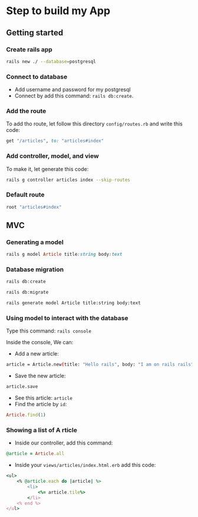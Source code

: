 # Step to build my App

## Getting started

### Create rails app

```bash
rails new ./ --database=postgresql
```
### Connect to database

- Add username and password for my postgresql
- Connect by add this command: `rails db:create`.

### Add the route
To add tho route, let follow this directory `config/routes.rb` and write this code:
```ruby
get "/articles", to: "articles#index"
```
### Add controller, model, and view

To make it, let generate this code:

```bash
rails g controller articles index --skip-routes
```
### Default route

```ruby
root "articles#index"
```
## MVC

### Generating a model

```ruby
rails g model Article title:string body:text
```
### Database migration

```bash
rails db:create

rails db:migrate
```

```bash
rails generate model Article title:string body:text
```

### Using model to interact with the database

Type this command: `rails console`

Inside the console, We can:

- Add a new article: 
```bash
article = Article.new(title: "Hello rails", body: "I am on rails rails")
```
- Save the new article:
```bash
article.save
```
- See this article: `article`
- Find the article by `id`:
```ruby
Article.find(1)
```

### Showing a list of A rticle

- Inside our controller, add this command:
```ruby
@article = Article.all
```
- Inside your `views/articles/index.html.erb` add this code:

```ruby
<ul>
    <% @article.each do |article| %>
        <li>
            <%= article.tile%>
        </li>
    <% end %>
</ul>
```
